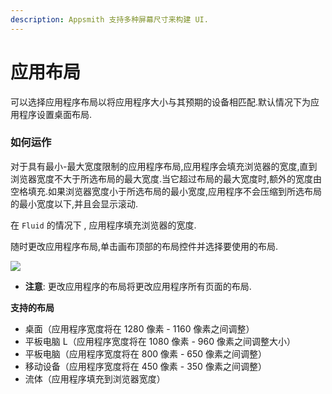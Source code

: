 ```yaml
---
description: Appsmith 支持多种屏幕尺寸来构建 UI.
---
```


# 应用布局

可以选择应用程序布局以将应用程序大小与其预期的设备相匹配.默认情况下为应用程序设置桌面布局.

### 如何运作 <a href="#e5-a6-82-e4-bd-95-e8-bf-90-e4-bd-9c" id="e5-a6-82-e4-bd-95-e8-bf-90-e4-bd-9c"></a>

对于具有最小-最大宽度限制的应用程序布局,应用程序会填充浏览器的宽度,直到浏览器宽度不大于所选布局的最大宽度.当它超过布局的最大宽度时,额外的宽度由空格填充.如果浏览器宽度小于所选布局的最小宽度,应用程序不会压缩到所选布局的最小宽度以下,并且会显示滚动.

在 `Fluid` 的情况下 , 应用程序填充浏览器的宽度.

随时更改应用程序布局,单击画布顶部的布局控件并选择要使用的布局.

![](../.gitbook/assets/应用布局-图1.gif)

* **注意**: 更改应用程序的布局将更改应用程序所有页面的布局.

**支持的布局**

* 桌面（应用程序宽度将在 1280 像素 - 1160 像素之间调整）
* 平板电脑 L（应用程序宽度将在 1080 像素 - 960 像素之间调整大小）
* 平板电脑（应用程序宽度将在 800 像素 - 650 像素之间调整）
* 移动设备（应用程序宽度将在 450 像素 - 350 像素之间调整）
* 流体（应用程序填充到浏览器宽度）
